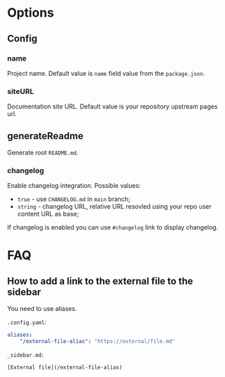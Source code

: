 <toc/></toc>

# Options

## Config

### name

Project name. Default value is `name` field value from the `package.json`.

### siteURL

Documentation site URL. Default value is your repository upstream pages url.

## generateReadme

Generate root `README.md`.

### changelog

Enable changelog integration. Possible values:

-   `true` - use `CHANGELOG.md` in `main` branch;
-   `string` - changelog URL, relative URL resovled using your repo user content URL as base;

If changelog is enabled you can use `#changelog` link to display changelog.

# FAQ

## How to add a link to the external file to the sidebar

You need to use aliases.

`.config.yaml`:

```yaml
aliases:
    "/external-file-alias": "https://external/file.md"
```

`_sidebar.md`:

```
[External file](/external-file-alias)
```

